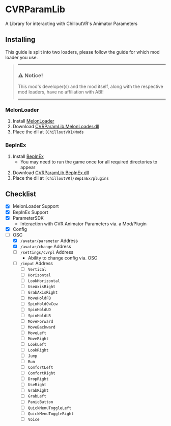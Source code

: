 # CVRParamLib
A Library for interacting with ChilloutVR's Animator Parameters

## Installing

This guide is split into two loaders, please follow the guide for which mod loader you use.

> ___
> ### ⚠️ **Notice!**
> 
> This mod's developer(s) and the mod itself, along with the respective mod loaders, have no affiliation with ABI!
> ___

### MelonLoader

1. Install [MelonLoader](https://github.com/LavaGang/MelonLoader)
2. Download [CVRParamLib.MelonLoader.dll](https://github.com/200Tigersbloxed/CVRParamLib/releases/latest/download/CVRParamLib.MelonLoader.dll)
3. Place the dll at `[ChilloutVR]/Mods`

### BepInEx

1. Install [BepInEx](https://github.com/BepInEx/BepInEx)
    + You may need to run the game once for all required directories to appear
2. Download [CVRParamLib.BepInEx.dll](https://github.com/200Tigersbloxed/CVRParamLib/releases/latest/download/CVRParamLib.BepInEx.dll)
3. Place the dll at `[ChilloutVR]/BepInEx/plugins`

## Checklist

- [X] MelonLoader Support
- [X] BepInEx Support
- [X] ParameterSDK
  + Interaction with CVR Animator Parameters via. a Mod/Plugin
- [X] Config
- [ ] OSC
  - [X] `/avatar/parameter` Address
  - [X] `/avatar/change` Address
  - [ ] `/settings/cvrpl` Address
    + Ability to change config via. OSC
  - [ ] `/input` Address
    - [ ] `Vertical`
    - [ ] `Horizontal`
    - [ ] `LookHorizontal`
    - [ ] `UseAxisRight`
    - [ ] `GrabAxisRight`
    - [ ] `MoveHoldFB`
    - [ ] `SpinHoldCwCcw`
    - [ ] `SpinHoldUD`
    - [ ] `SpinHoldLR`
    - [ ] `MoveForward`
    - [ ] `MoveBackward`
    - [ ] `MoveLeft`
    - [ ] `MoveRight`
    - [ ] `LookLeft`
    - [ ] `LookRight`
    - [ ] `Jump`
    - [ ] `Run`
    - [ ] `ComfortLeft`
    - [ ] `ComfortRight`
    - [ ] `DropRight`
    - [ ] `UseRight`
    - [ ] `GrabRight`
    - [ ] `GrabLeft`
    - [ ] `PanicButton`
    - [ ] `QuickMenuToggleLeft`
    - [ ] `QuickMenuToggleRight`
    - [ ] `Voice`
